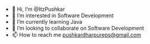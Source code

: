 - 👋 Hi, I’m @ItzPushkar
- 👀 I’m interested in Software Development
- 🌱 I’m currently learning Java
- 💞️ I’m looking to collaborate on Software Development
- 📫 How to reach me pushkardharpureps@gmail.com

<!---
ItzPushkar/ItzPushkar is a ✨ special ✨ repository because its `README.md` (this file) appears on your GitHub profile.
You can click the Preview link to take a look at your changes.
--->
